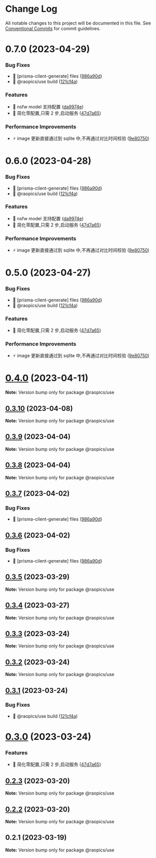 # Change Log

All notable changes to this project will be documented in this file.
See [Conventional Commits](https://conventionalcommits.org) for commit guidelines.

# 0.7.0 (2023-04-29)

### Bug Fixes

- 🐛 [prisma-cilent-generate] files ([986a90d](https://github.com/rao-pics/core/commit/986a90df674213cfe574bbb4a56651026f4397d5))
- 🐛 @raopics/use build ([121cf4a](https://github.com/rao-pics/core/commit/121cf4a2e63a6f4bb1df6abe82182ba3d669454a))

### Features

- 🎸 nsfw model 支持配置 ([da9974e](https://github.com/rao-pics/core/commit/da9974e8214f26b3a43ef5d575b10afc1302142e))
- 🎸 简化零配置,只需 2 步,启动服务 ([47d7a65](https://github.com/rao-pics/core/commit/47d7a65b0af5f3ce3d27aa372437dbfdb24df101))

### Performance Improvements

- ⚡️ image 更新直接通过到 sqlite 中,不再通过对比时间校验 ([9e80750](https://github.com/rao-pics/core/commit/9e80750268e7efa10f5d7646931baa8a3fff9175))

# 0.6.0 (2023-04-28)

### Bug Fixes

- 🐛 [prisma-cilent-generate] files ([986a90d](https://github.com/rao-pics/core/commit/986a90df674213cfe574bbb4a56651026f4397d5))
- 🐛 @raopics/use build ([121cf4a](https://github.com/rao-pics/core/commit/121cf4a2e63a6f4bb1df6abe82182ba3d669454a))

### Features

- 🎸 nsfw model 支持配置 ([da9974e](https://github.com/rao-pics/core/commit/da9974e8214f26b3a43ef5d575b10afc1302142e))
- 🎸 简化零配置,只需 2 步,启动服务 ([47d7a65](https://github.com/rao-pics/core/commit/47d7a65b0af5f3ce3d27aa372437dbfdb24df101))

### Performance Improvements

- ⚡️ image 更新直接通过到 sqlite 中,不再通过对比时间校验 ([9e80750](https://github.com/rao-pics/core/commit/9e80750268e7efa10f5d7646931baa8a3fff9175))

# 0.5.0 (2023-04-27)

### Bug Fixes

- 🐛 [prisma-cilent-generate] files ([986a90d](https://github.com/rao-pics/core/commit/986a90df674213cfe574bbb4a56651026f4397d5))
- 🐛 @raopics/use build ([121cf4a](https://github.com/rao-pics/core/commit/121cf4a2e63a6f4bb1df6abe82182ba3d669454a))

### Features

- 🎸 简化零配置,只需 2 步,启动服务 ([47d7a65](https://github.com/rao-pics/core/commit/47d7a65b0af5f3ce3d27aa372437dbfdb24df101))

### Performance Improvements

- ⚡️ image 更新直接通过到 sqlite 中,不再通过对比时间校验 ([9e80750](https://github.com/rao-pics/core/commit/9e80750268e7efa10f5d7646931baa8a3fff9175))

# [0.4.0](https://github.com/rao-pics/core/compare/@raopics/use@0.3.9...@raopics/use@0.4.0) (2023-04-11)

**Note:** Version bump only for package @raopics/use

## [0.3.10](https://github.com/rao-pics/core/compare/@raopics/use@0.3.9...@raopics/use@0.3.10) (2023-04-08)

**Note:** Version bump only for package @raopics/use

## [0.3.9](https://github.com/rao-pics/core/compare/@raopics/use@0.3.8...@raopics/use@0.3.9) (2023-04-04)

**Note:** Version bump only for package @raopics/use

## [0.3.8](https://github.com/rao-pics/core/compare/@raopics/use@0.3.7...@raopics/use@0.3.8) (2023-04-04)

**Note:** Version bump only for package @raopics/use

## [0.3.7](https://github.com/rao-pics/core/compare/@raopics/use@0.3.5...@raopics/use@0.3.7) (2023-04-02)

### Bug Fixes

- 🐛 [prisma-cilent-generate] files ([986a90d](https://github.com/rao-pics/core/commit/986a90df674213cfe574bbb4a56651026f4397d5))

## [0.3.6](https://github.com/rao-pics/core/compare/@raopics/use@0.3.5...@raopics/use@0.3.6) (2023-04-02)

### Bug Fixes

- 🐛 [prisma-cilent-generate] files ([986a90d](https://github.com/rao-pics/core/commit/986a90df674213cfe574bbb4a56651026f4397d5))

## [0.3.5](https://github.com/rao-pics/core/compare/@raopics/use@0.3.4...@raopics/use@0.3.5) (2023-03-29)

**Note:** Version bump only for package @raopics/use

## [0.3.4](https://github.com/rao-pics/core/compare/@raopics/use@0.3.3...@raopics/use@0.3.4) (2023-03-27)

**Note:** Version bump only for package @raopics/use

## [0.3.3](https://github.com/rao-pics/core/compare/@raopics/use@0.3.2...@raopics/use@0.3.3) (2023-03-24)

**Note:** Version bump only for package @raopics/use

## [0.3.2](https://github.com/rao-pics/core/compare/@raopics/use@0.3.1...@raopics/use@0.3.2) (2023-03-24)

**Note:** Version bump only for package @raopics/use

## [0.3.1](https://github.com/rao-pics/core/compare/@raopics/use@0.3.0...@raopics/use@0.3.1) (2023-03-24)

### Bug Fixes

- 🐛 @raopics/use build ([121cf4a](https://github.com/rao-pics/core/commit/121cf4a2e63a6f4bb1df6abe82182ba3d669454a))

# [0.3.0](https://github.com/rao-pics/core/compare/@raopics/use@0.2.3...@raopics/use@0.3.0) (2023-03-24)

### Features

- 🎸 简化零配置,只需 2 步,启动服务 ([47d7a65](https://github.com/rao-pics/core/commit/47d7a65b0af5f3ce3d27aa372437dbfdb24df101))

## [0.2.3](https://github.com/rao-pics/core/compare/@raopics/use@0.2.2...@raopics/use@0.2.3) (2023-03-20)

**Note:** Version bump only for package @raopics/use

## [0.2.2](https://github.com/rao-pics/core/compare/@raopics/use@0.2.1...@raopics/use@0.2.2) (2023-03-20)

**Note:** Version bump only for package @raopics/use

## 0.2.1 (2023-03-19)

**Note:** Version bump only for package @raopics/use
